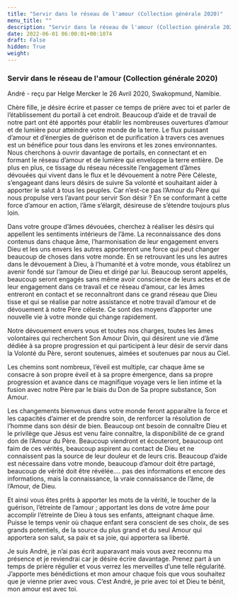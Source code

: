 ```yaml
---
title: "Servir dans le réseau de l'amour (Collection générale 2020)"
menu_title: ""
description: "Servir dans le réseau de l'amour (Collection générale 2020)"
date: 2022-06-01 06:00:01+00:1074
draft: False
hidden: True
weight:
---
```

### Servir dans le réseau de l'amour (Collection générale 2020)

André - reçu par Helge Mercker le 26 Avril 2020, Swakopmund, Namibie.

Chère fille, je désire écrire et passer ce temps de prière avec toi et parler de l’établissement du portail à cet endroit. Beaucoup d’aide et de travail de notre part ont été apportés pour établir les nombreuses ouvertures d’amour et de lumière pour atteindre votre monde de la terre. Le flux puissant d’amour et d’énergies de guérison et de purification à travers ces avenues est un bénéfice pour tous dans les environs et les zones environnantes. Nous cherchons à ouvrir davantage de portails, en connectant et en formant le réseau d’amour et de lumière qui enveloppe la terre entière. De plus en plus, ce tissage du réseau nécessite l’engagement d’âmes dévouées qui vivent dans le flux et le dévouement à notre Père Céleste, s’engageant dans leurs désirs de suivre Sa volonté et souhaitant aider à apporter le salut à tous les peuples. Car n’est-ce pas l’Amour du Père qui nous propulse vers l’avant pour servir Son désir ? En se conformant à cette force d’amour en action, l’âme s’élargit, désireuse de s’étendre toujours plus loin.

Dans votre groupe d’âmes dévouées, cherchez à réaliser les désirs qui appellent les sentiments intérieurs de l’âme. La reconnaissance des dons contenus dans chaque âme, l’harmonisation de leur engagement envers Dieu et les uns envers les autres apporteront une force qui peut changer beaucoup de choses dans votre monde. En se retrouvant les uns les autres dans le dévouement à Dieu, à l’humanité et à votre monde, vous établirez un avenir fondé sur l’amour de Dieu et dirigé par lui. Beaucoup seront appelés, beaucoup seront engagés sans même avoir conscience de leurs actes et de leur engagement dans ce travail et ce réseau d’amour, car les âmes entreront en contact et se reconnaîtront dans ce grand réseau que Dieu tisse et qui se réalise par notre assistance et notre travail d’amour et de dévouement à notre Père céleste. Ce sont des moyens d’apporter une nouvelle vie à votre monde qui change rapidement.

Notre dévouement envers vous et toutes nos charges, toutes les âmes volontaires qui recherchent Son Amour Divin, qui désirent une vie d’âme dédiée à sa propre progression et qui participent à leur désir de servir dans la Volonté du Père, seront soutenues, aimées et soutenues par nous au Ciel.

Les chemins sont nombreux, l’éveil est multiple, car chaque âme se consacre à son propre éveil et à sa propre émergence, dans sa propre progression et avance dans ce magnifique voyage vers le lien intime et la fusion avec notre Père par le biais du Don de Sa propre substance, Son Amour.

Les changements bienvenus dans votre monde feront apparaître la force et les capacités d’aimer et de prendre soin, de renforcer la résolution de l’homme dans son désir de bien. Beaucoup ont besoin de connaître Dieu et le privilège que Jésus est venu faire connaître, la disponibilité de ce grand don de l’Amour du Père. Beaucoup viendront et écouteront, beaucoup ont faim de ces vérités, beaucoup aspirent au contact de Dieu et ne connaissent pas la source de leur douleur et de leurs cris. Beaucoup d’aide est nécessaire dans votre monde, beaucoup d’amour doit être partagé, beaucoup de vérité doit être révélée…. pas des informations et encore des informations, mais la connaissance, la vraie connaissance de l’âme, de l’Amour, de Dieu.

Et ainsi vous êtes prêts à apporter les mots de la vérité, le toucher de la guérison, l’étreinte de l’amour ; apportant les dons de votre âme pour accomplir l’étreinte de Dieu à tous ses enfants, atteignant chaque âme. Puisse le temps venir où chaque enfant sera conscient de ses choix, de ses grands potentiels, de la source du plus grand et du seul Amour qui apportera son salut, sa paix et sa joie, qui apportera sa liberté.

Je suis André, je n’ai pas écrit auparavant mais vous avez reconnu ma présence et je reviendrai car je désire écrire davantage. Prenez part à un temps de prière régulier et vous verrez les merveilles d’une telle régularité. J’apporte mes bénédictions et mon amour chaque fois que vous souhaitez que je vienne prier avec vous. C’est André, je prie avec toi et Dieu te bénit, mon amour est avec toi.
